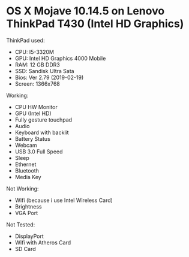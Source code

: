 # OS X Mojave 10.14.5 on Lenovo ThinkPad T430 (Intel HD Graphics)

ThinkPad used: 
* CPU: I5-3320M
* GPU: Intel HD Graphics 4000 Mobile
* RAM: 12 GB DDR3
* SSD: Sandisk Ultra Sata
* Bios: Ver 2.79 (2019-02-19)
* Screen: 1366x768


Working:

- CPU HW Monitor
- GPU (Intel HD)
- Fully gesture touchpad 
- Audio 
- Keyboard with backlit 
- Battery Status
- Webcam
- USB 3.0 Full Speed
- Sleep 
- Ethernet 
- Bluetooth 
- Media Key


Not Working:

- Wifi (because i use Intel Wireless Card) 
- Brightness 
- VGA Port

Not Tested:

- DisplayPort
- Wifi with Atheros Card
- SD Card
